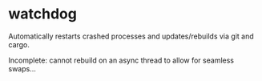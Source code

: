 # watchdog
Automatically restarts crashed processes and updates/rebuilds via git and cargo.

Incomplete: cannot rebuild on an async thread to allow for seamless swaps...
